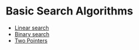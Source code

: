 # Basic Search Algorithms

- [Linear search](linear-search.md)
- [Binary search](binary-search.md)
- [Two Pointers](two-pointers.md)
